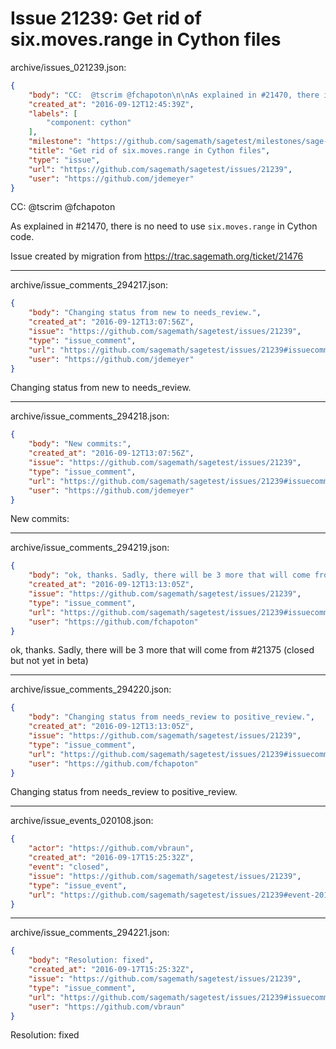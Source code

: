 # Issue 21239: Get rid of six.moves.range in Cython files

archive/issues_021239.json:
```json
{
    "body": "CC:  @tscrim @fchapoton\n\nAs explained in #21470, there is no need to use `six.moves.range` in Cython code.\n\nIssue created by migration from https://trac.sagemath.org/ticket/21476\n\n",
    "created_at": "2016-09-12T12:45:39Z",
    "labels": [
        "component: cython"
    ],
    "milestone": "https://github.com/sagemath/sagetest/milestones/sage-7.4",
    "title": "Get rid of six.moves.range in Cython files",
    "type": "issue",
    "url": "https://github.com/sagemath/sagetest/issues/21239",
    "user": "https://github.com/jdemeyer"
}
```
CC:  @tscrim @fchapoton

As explained in #21470, there is no need to use `six.moves.range` in Cython code.

Issue created by migration from https://trac.sagemath.org/ticket/21476





---

archive/issue_comments_294217.json:
```json
{
    "body": "Changing status from new to needs_review.",
    "created_at": "2016-09-12T13:07:56Z",
    "issue": "https://github.com/sagemath/sagetest/issues/21239",
    "type": "issue_comment",
    "url": "https://github.com/sagemath/sagetest/issues/21239#issuecomment-294217",
    "user": "https://github.com/jdemeyer"
}
```

Changing status from new to needs_review.



---

archive/issue_comments_294218.json:
```json
{
    "body": "New commits:",
    "created_at": "2016-09-12T13:07:56Z",
    "issue": "https://github.com/sagemath/sagetest/issues/21239",
    "type": "issue_comment",
    "url": "https://github.com/sagemath/sagetest/issues/21239#issuecomment-294218",
    "user": "https://github.com/jdemeyer"
}
```

New commits:



---

archive/issue_comments_294219.json:
```json
{
    "body": "ok, thanks. Sadly, there will be 3 more that will come from #21375 (closed but not yet in beta)",
    "created_at": "2016-09-12T13:13:05Z",
    "issue": "https://github.com/sagemath/sagetest/issues/21239",
    "type": "issue_comment",
    "url": "https://github.com/sagemath/sagetest/issues/21239#issuecomment-294219",
    "user": "https://github.com/fchapoton"
}
```

ok, thanks. Sadly, there will be 3 more that will come from #21375 (closed but not yet in beta)



---

archive/issue_comments_294220.json:
```json
{
    "body": "Changing status from needs_review to positive_review.",
    "created_at": "2016-09-12T13:13:05Z",
    "issue": "https://github.com/sagemath/sagetest/issues/21239",
    "type": "issue_comment",
    "url": "https://github.com/sagemath/sagetest/issues/21239#issuecomment-294220",
    "user": "https://github.com/fchapoton"
}
```

Changing status from needs_review to positive_review.



---

archive/issue_events_020108.json:
```json
{
    "actor": "https://github.com/vbraun",
    "created_at": "2016-09-17T15:25:32Z",
    "event": "closed",
    "issue": "https://github.com/sagemath/sagetest/issues/21239",
    "type": "issue_event",
    "url": "https://github.com/sagemath/sagetest/issues/21239#event-20108"
}
```



---

archive/issue_comments_294221.json:
```json
{
    "body": "Resolution: fixed",
    "created_at": "2016-09-17T15:25:32Z",
    "issue": "https://github.com/sagemath/sagetest/issues/21239",
    "type": "issue_comment",
    "url": "https://github.com/sagemath/sagetest/issues/21239#issuecomment-294221",
    "user": "https://github.com/vbraun"
}
```

Resolution: fixed
